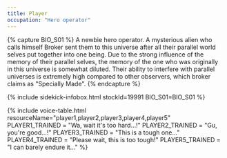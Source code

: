 ```yaml
---
title: Player
occupation: "Hero operator"
---
```


{% capture BIO_S01 %}
A newbie hero operator. A mysterious alien who calls himself Broker sent them to this universe after all their parallel world selves put together into one being.
Due to the strong influence of the memory of their parallel selves, the memory of the one who was originally in this universe is somewhat diluted.
Their ability to interfere with parallel universes is extremely high compared to other observers, which broker claims as "Specially Made".
{% endcapture %}

{% include sidekick-infobox.html stockId=19991 BIO_S01=BIO_S01 %}

{% include voice-table.html resourceName="player1,player2,player3,player4,player5"
PLAYER1_TRAINED = "Wa, wait it's too hard…!"
PLAYER2_TRAINED = "Gu, you're good…!"
PLAYER3_TRAINED = "This is a tough one…"
PLAYER4_TRAINED = "Please wait, this is too tough!"
PLAYER5_TRAINED = "I can barely endure it…"
%}
